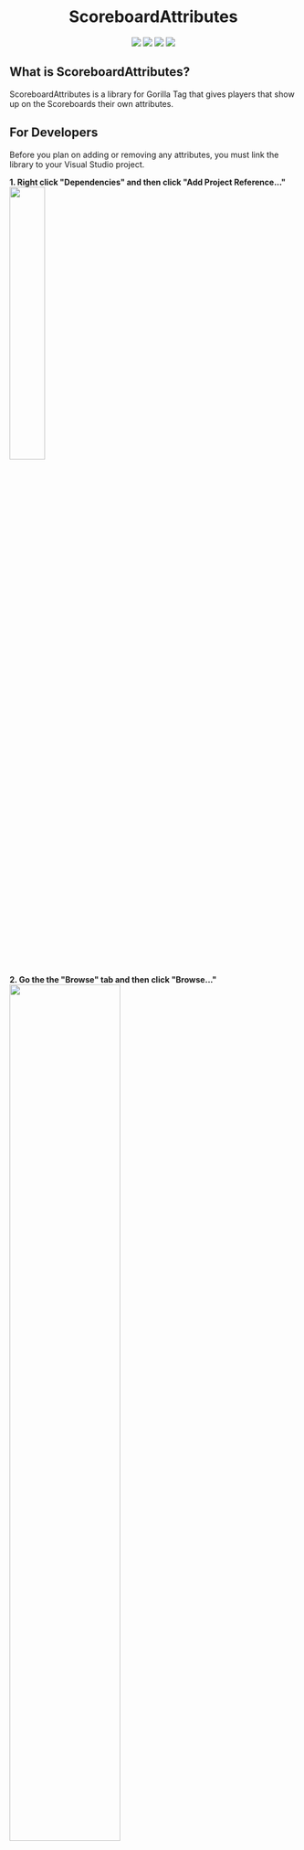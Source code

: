 <div align="center">
 <h1>ScoreboardAttributes</h1>
 <a href="https://github.com/developer9998/ScoreboardAttributes/blob/main/LICENSE/">   
 <img src="https://img.shields.io/github/license/developer9998/ScoreboardAttributes?label=License&style=for-the-badge"</img></a>
 <a href="https://github.com/developer9998/ScoreboardAttributes/releases">
 <img src="https://img.shields.io/github/downloads/developer9998/ScoreboardAttributes/total?style=for-the-badge"</img></a>
 <a href="https://github.com/developer9998/ScoreboardAttributes/releases/latest">
 <img src="https://img.shields.io/github/v/release/developer9998/ScoreboardAttributes?style=for-the-badge"</img></a>
 <a href="https://discord.gg/dev9998">
 <img src="https://img.shields.io/discord/989239017511989258?label=dev%27s%20discord&style=for-the-badge"</img></a>
</div>

## What is ScoreboardAttributes?
ScoreboardAttributes is a library for Gorilla Tag that gives players that show up on the Scoreboards their own attributes. 

## For Developers
Before you plan on adding or removing any attributes, you must link the library to your Visual Studio project.

**1. Right click "Dependencies" and then click "Add Project Reference..."**<br>
<img src="https://github.com/developer9998/ScoreboardAttributes/blob/main/Marketing/Ref1.png" width=35% height=35%>

**2. Go the the "Browse" tab and then click "Browse..."**<br>
<img src="https://github.com/developer9998/ScoreboardAttributes/blob/main/Marketing/Ref2.png" width=62% height=62%>

**3. Locate the library's DLL file, and then click on "OK"**
<img src="https://github.com/developer9998/ScoreboardAttributes/blob/main/Marketing/Ref3.png" width=62% height=62%>

### Adding/Removing attributes
Both adding and removing your own attributes is really simple.

To add an attribute, you will need the target player and the attribute name.<br>
```cs
PlayerTexts.RegisterAttribute("Hello world", Photon.Pun.PhotonNetwork.LocalPlayer);
// This gives our local player an attribute. Our attribute is "Hello world".
```

To remove an attribute, you will only need the target player.<br>
**NOTE: This only removes attributes created from the same mod.**<br>
```cs
PlayerTexts.UnregisterAttribute(Photon.Pun.PhotonNetwork.LocalPlayer);
// This removes our local player's attribute added in this mod.
```

#### *This product is not affiliated with Gorilla Tag or Another Axiom LLC and is not endorsed or otherwise sponsored by Another Axiom LLC. Portions of the materials contained herein are property of Another Axiom LLC. © 2021 Another Axiom LLC.*
